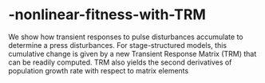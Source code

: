 # -nonlinear-fitness-with-TRM
We show how transient responses to pulse disturbances accumulate to determine a press disturbances. For stage-structured models, this cumulative change is given by a new Transient Response Matrix (TRM) that can be readily computed. TRM also yields the second derivatives of population growth rate with respect to matrix elements
